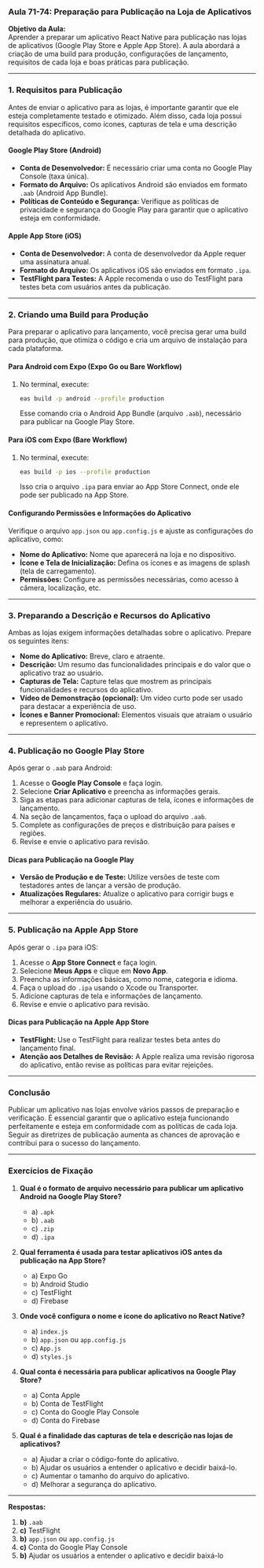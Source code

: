 ### Aula 71-74: Preparação para Publicação na Loja de Aplicativos

**Objetivo da Aula:**  
Aprender a preparar um aplicativo React Native para publicação nas lojas de aplicativos (Google Play Store e Apple App Store). A aula abordará a criação de uma build para produção, configurações de lançamento, requisitos de cada loja e boas práticas para publicação.

---

### **1. Requisitos para Publicação**

Antes de enviar o aplicativo para as lojas, é importante garantir que ele esteja completamente testado e otimizado. Além disso, cada loja possui requisitos específicos, como ícones, capturas de tela e uma descrição detalhada do aplicativo.

#### **Google Play Store (Android)**
- **Conta de Desenvolvedor:** É necessário criar uma conta no Google Play Console (taxa única).
- **Formato do Arquivo:** Os aplicativos Android são enviados em formato `.aab` (Android App Bundle).
- **Políticas de Conteúdo e Segurança:** Verifique as políticas de privacidade e segurança do Google Play para garantir que o aplicativo esteja em conformidade.

#### **Apple App Store (iOS)**
- **Conta de Desenvolvedor:** A conta de desenvolvedor da Apple requer uma assinatura anual.
- **Formato do Arquivo:** Os aplicativos iOS são enviados em formato `.ipa`.
- **TestFlight para Testes:** A Apple recomenda o uso do TestFlight para testes beta com usuários antes da publicação.

---

### **2. Criando uma Build para Produção**

Para preparar o aplicativo para lançamento, você precisa gerar uma build para produção, que otimiza o código e cria um arquivo de instalação para cada plataforma.

#### **Para Android com Expo (Expo Go ou Bare Workflow)**

1. No terminal, execute:
   ```bash
   eas build -p android --profile production
   ```
   Esse comando cria o Android App Bundle (arquivo `.aab`), necessário para publicar na Google Play Store.

#### **Para iOS com Expo (Bare Workflow)**

1. No terminal, execute:
   ```bash
   eas build -p ios --profile production
   ```
   Isso cria o arquivo `.ipa` para enviar ao App Store Connect, onde ele pode ser publicado na App Store.

#### **Configurando Permissões e Informações do Aplicativo**

Verifique o arquivo `app.json` ou `app.config.js` e ajuste as configurações do aplicativo, como:

- **Nome do Aplicativo:** Nome que aparecerá na loja e no dispositivo.
- **Ícone e Tela de Inicialização:** Defina os ícones e as imagens de splash (tela de carregamento).
- **Permissões:** Configure as permissões necessárias, como acesso à câmera, localização, etc.

---

### **3. Preparando a Descrição e Recursos do Aplicativo**

Ambas as lojas exigem informações detalhadas sobre o aplicativo. Prepare os seguintes itens:

- **Nome do Aplicativo:** Breve, claro e atraente.
- **Descrição:** Um resumo das funcionalidades principais e do valor que o aplicativo traz ao usuário.
- **Capturas de Tela:** Capture telas que mostrem as principais funcionalidades e recursos do aplicativo.
- **Vídeo de Demonstração (opcional):** Um vídeo curto pode ser usado para destacar a experiência de uso.
- **Ícones e Banner Promocional:** Elementos visuais que atraiam o usuário e representem o aplicativo.

---

### **4. Publicação no Google Play Store**

Após gerar o `.aab` para Android:

1. Acesse o **Google Play Console** e faça login.
2. Selecione **Criar Aplicativo** e preencha as informações gerais.
3. Siga as etapas para adicionar capturas de tela, ícones e informações de lançamento.
4. Na seção de lançamentos, faça o upload do arquivo `.aab`.
5. Complete as configurações de preços e distribuição para países e regiões.
6. Revise e envie o aplicativo para revisão.

#### **Dicas para Publicação na Google Play**
- **Versão de Produção e de Teste:** Utilize versões de teste com testadores antes de lançar a versão de produção.
- **Atualizações Regulares:** Atualize o aplicativo para corrigir bugs e melhorar a experiência do usuário.

---

### **5. Publicação na Apple App Store**

Após gerar o `.ipa` para iOS:

1. Acesse o **App Store Connect** e faça login.
2. Selecione **Meus Apps** e clique em **Novo App**.
3. Preencha as informações básicas, como nome, categoria e idioma.
4. Faça o upload do `.ipa` usando o Xcode ou Transporter.
5. Adicione capturas de tela e informações de lançamento.
6. Revise e envie o aplicativo para revisão.

#### **Dicas para Publicação na Apple App Store**
- **TestFlight:** Use o TestFlight para realizar testes beta antes do lançamento final.
- **Atenção aos Detalhes de Revisão:** A Apple realiza uma revisão rigorosa do aplicativo, então revise as políticas para evitar rejeições.

---

### Conclusão

Publicar um aplicativo nas lojas envolve vários passos de preparação e verificação. É essencial garantir que o aplicativo esteja funcionando perfeitamente e esteja em conformidade com as políticas de cada loja. Seguir as diretrizes de publicação aumenta as chances de aprovação e contribui para o sucesso do lançamento.

---

### **Exercícios de Fixação**

1. **Qual é o formato de arquivo necessário para publicar um aplicativo Android na Google Play Store?**
   - a) `.apk`
   - b) `.aab`
   - c) `.zip`
   - d) `.ipa`

2. **Qual ferramenta é usada para testar aplicativos iOS antes da publicação na App Store?**
   - a) Expo Go
   - b) Android Studio
   - c) TestFlight
   - d) Firebase

3. **Onde você configura o nome e ícone do aplicativo no React Native?**
   - a) `index.js`
   - b) `app.json` ou `app.config.js`
   - c) `App.js`
   - d) `styles.js`

4. **Qual conta é necessária para publicar aplicativos na Google Play Store?**
   - a) Conta Apple
   - b) Conta de TestFlight
   - c) Conta do Google Play Console
   - d) Conta do Firebase

5. **Qual é a finalidade das capturas de tela e descrição nas lojas de aplicativos?**
   - a) Ajudar a criar o código-fonte do aplicativo.
   - b) Ajudar os usuários a entender o aplicativo e decidir baixá-lo.
   - c) Aumentar o tamanho do arquivo do aplicativo.
   - d) Melhorar a segurança do aplicativo.

---

**Respostas:**
1. **b)** `.aab`
2. **c)** TestFlight
3. **b)** `app.json` ou `app.config.js`
4. **c)** Conta do Google Play Console
5. **b)** Ajudar os usuários a entender o aplicativo e decidir baixá-lo